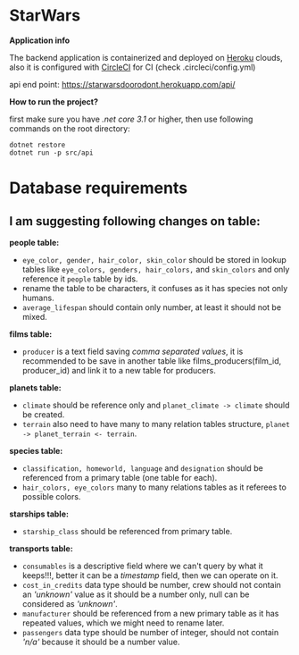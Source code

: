 # StarWars

**Application info**

The backend application is containerized and deployed on [Heroku](https://www.heroku.com) clouds, also it is configured with [CircleCI](https://circleci.com/) for CI (check .circleci/config.yml)

api end point: https://starwarsdoorodont.herokuapp.com/api/

**How to run the project?**

first make sure you have *.net core 3.1* or higher, then use following commands on the root directory:

```
dotnet restore
dotnet run -p src/api
```

# Database requirements

## I am suggesting following changes on table:

**people table:**

- `eye_color, gender, hair_color, skin_color` should be stored in lookup tables like `eye_colors, genders, hair_colors,` and `skin_colors` and only reference it `people` table by ids.
- rename the table to be characters, it confuses as it has species not only humans.
- `average_lifespan` should contain only number, at least it should not be mixed.

**films table:**

- `producer` is a text field saving _comma separated values_, it is recommended to be save in another table like films_producers(film_id, producer_id) and link it to a new table for producers.

**planets table:**

- `climate` should be reference only and `planet_climate -> climate` should be created.
- `terrain` also need to have many to many relation tables structure, `planet -> planet_terrain <- terrain`.

**species table:**

- `classification, homeworld, language` and `designation` should be referenced from a primary table (one table for each).
- `hair_colors, eye_colors` many to many relations tables as it referees to possible colors.

**starships table:**

- `starship_class` should be referenced from primary table.

**transports table:**
- `consumables` is a descriptive field where we can't query by what it keeps!!!, better it can be a *timestamp* field, then we can operate on it.
- `cost_in_credits` data type should be number, crew should not contain an *'unknown'* value as it should be a number only, null can be considered as *'unknown'*.
- `manufacturer` should be referenced from a new primary table as it has repeated values, which we might need to rename later.
- `passengers` data type should be number of integer, should not contain *'n/a'* because it should be a number value.
